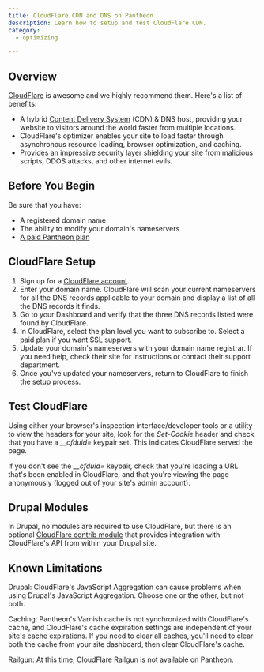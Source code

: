 ```yaml
---
title: CloudFlare CDN and DNS on Pantheon
description: Learn how to setup and test CloudFlare CDN.
category:
  - optimizing

---
```


## Overview

[CloudFlare](https://www.cloudflare.com) is awesome and we highly recommend them. Here's a list of benefits:

- A hybrid [Content Delivery System](/articles/advanced-topics/content-delivery-network-cdn-for-file-distribution/) (CDN) & DNS host, providing your website to visitors around the world faster from multiple locations.
- CloudFlare's optimizer enables your site to load faster through asynchronous resource loading, browser optimization, and caching.
- Provides an impressive security layer shielding your site from malicious scripts, DDOS attacks, and other internet evils.


## Before You Begin

Be sure that you have:

- A registered domain name
- The ability to modify your domain's nameservers
- [A paid Pantheon plan](/articles/howto/selecting-a-plan/)

## CloudFlare Setup

1. Sign up for a [CloudFlare account](https://www.cloudflare.com/sign-up).
2. Enter your domain name. CloudFlare will scan your current nameservers for all the DNS records applicable to your domain and display a list of all the DNS records it finds.
3. Go to your Dashboard and verify that the three DNS records listed were found by CloudFlare.
4. In CloudFlare, select the plan level you want to subscribe to. Select a paid plan if you want SSL support.
5. Update your domain's nameservers with your domain name registrar. If you need help, check their site for instructions or contact their support department.
6. Once you've updated your nameservers, return to CloudFlare to finish the setup process.

## Test CloudFlare

Using either your browser's inspection interface/developer tools or a utility to view the headers for your site, look for the _Set-Cookie_ header and check that you have a _\_\_cfduid=_ keypair set. This indicates CloudFlare served the page.

If you don't see the _\_\_cfduid=_ keypair, check that you're loading a URL that's been enabled in CloudFlare, and that you're viewing the page anonymously (logged out of your site's admin account).

## Drupal Modules

In Drupal, no modules are required to use CloudFlare, but there is an optional [CloudFlare contrib module](https://drupal.org/project/cloudflare) that provides integration with CloudFlare's API from within your Drupal site.

## Known Limitations

Drupal: CloudFlare's JavaScript Aggregation can cause problems when using Drupal's JavaScript Aggregation. Choose one or the other, but not both.

Caching: Pantheon's Varnish cache is not synchronized with CloudFlare's cache, and CloudFlare's cache expiration settings are independent of your site's cache expirations. If you need to clear all caches, you'll need to clear both the cache from your site dashboard, then clear CloudFlare's cache.

Railgun: At this time, CloudFlare Railgun is not available on Pantheon.
